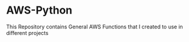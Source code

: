 # AWS-Python
This Repository contains General AWS Functions that I created to use in different projects
